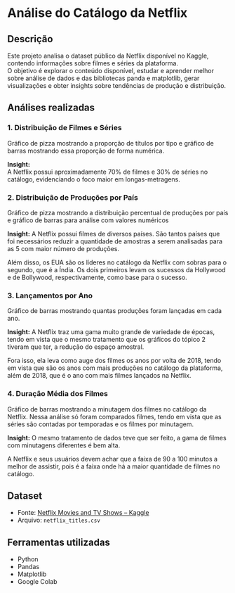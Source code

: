 # Análise do Catálogo da Netflix

## Descrição
Este projeto analisa o dataset público da Netflix disponível no Kaggle, contendo informações sobre filmes e séries da plataforma.  
O objetivo é explorar o conteúdo disponível, estudar e aprender melhor sobre análise de dados e das bibliotecas panda e matplotlib, gerar visualizações e obter insights sobre tendências de produção e distribuição.

## Análises realizadas

### 1. Distribuição de Filmes e Séries
Gráfico de pizza mostrando a proporção de títulos por tipo e gráfico de barras mostrando essa proporção de forma numérica.

**Insight:**  
A Netflix possui aproximadamente 70% de filmes e 30% de séries no catálogo, evidenciando o foco maior em longas-metragens.

### 2. Distribuição de Produções por País
Gráfico de pizza mostrando a distribuição percentual de produções por país e gráfico de barras para análise com valores numéricos

**Insight:**
A Netflix possui filmes de diversos países. São tantos países que foi necessários reduzir a quantidade de amostras a serem analisadas para as 5 com maior número de produções.

Além disso, os EUA são os líderes no catálogo da Netflix com sobras para o segundo, que é a Índia. Os dois primeiros levam os sucessos da Hollywood e de Bollywood, respectivamente, como base para o sucesso.

### 3. Lançamentos por Ano
Gráfico de barras mostrando quantas produções foram lançadas em cada ano.

**Insight:**
A Netflix traz uma gama muito grande de variedade de épocas, tendo em vista que o mesmo tratamento que os gráficos do tópico 2 tiveram que ter, a redução do espaço amostral.

Fora isso, ela leva como auge dos filmes os anos por volta de 2018, tendo em vista que são os anos com mais produções no catálogo da plataforma, além de 2018, que é o ano com mais filmes lançados na Netflix.

### 4. Duração Média dos Filmes
Gráfico de barras mostrando a minutagem dos filmes no catálogo da Netflix. Nessa análise só foram comparados filmes, tendo em vista que as séries são contadas por temporadas e os filmes por minutagem.

**Insight:**
O mesmo tratamento de dados teve que ser feito, a gama de filmes com minutagens diferentes é bem alta.

A Netflix e seus usuários devem achar que a faixa de 90 a 100 minutos a melhor de assistir, pois é a faixa onde há a maior quantidade de filmes no catálogo.

## Dataset
- Fonte: [Netflix Movies and TV Shows – Kaggle](https://www.kaggle.com/datasets/shivamb/netflix-shows)
- Arquivo: `netflix_titles.csv`

## Ferramentas utilizadas
- Python  
- Pandas  
- Matplotlib  
- Google Colab
